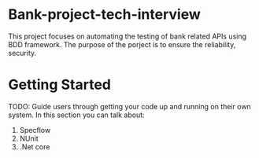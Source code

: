 # Bank-project-tech-interview

This project focuses on automating the testing of bank related APIs using BDD framework. The purpose of the porject is to ensure the reliability, security.

# Getting Started
TODO: Guide users through getting your code up and running on their own system. In this section you can talk about:
1.	Specflow
2. NUnit
3. .Net core


